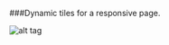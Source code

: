 ###Dynamic tiles for a responsive page.

![alt tag](https://dl.dropboxusercontent.com/u/65161927/github/dynamic-tiles/img1.gif)    
